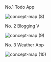 No.1 Todo App

![concept-map (8)](https://github.com/anisa099/Praktikum-Basis-Data/assets/137586803/5e849d1a-54bf-43bb-b828-c122a730a613)


No. 2 Blogging V

![concept-map (9)](https://github.com/anisa099/Praktikum-Basis-Data/assets/137586803/ff21d88a-e21a-409d-b3b5-ce188fdbe181)


No. 3 Weather App

![concept-map (10)](https://github.com/anisa099/Praktikum-Basis-Data/assets/137586803/e8e0f91b-a09b-471b-b989-da0330348a4a)
